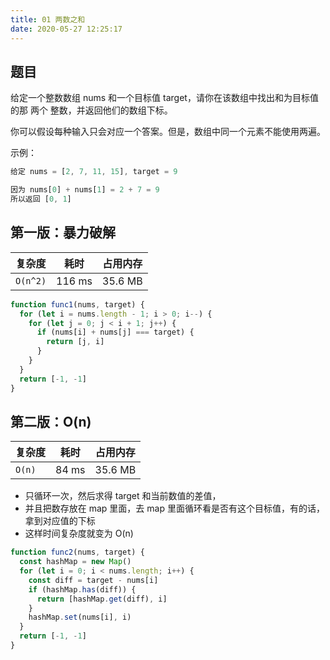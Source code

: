 ```yaml
---
title: 01 两数之和
date: 2020-05-27 12:25:17
---
```


## 题目

给定一个整数数组 nums 和一个目标值 target，请你在该数组中找出和为目标值的那 两个 整数，并返回他们的数组下标。

你可以假设每种输入只会对应一个答案。但是，数组中同一个元素不能使用两遍。

示例：

```js
给定 nums = [2, 7, 11, 15], target = 9

因为 nums[0] + nums[1] = 2 + 7 = 9
所以返回 [0, 1]
```

## 第一版：暴力破解

| 复杂度   | 耗时   | 占用内存 |
| -------- | ------ | -------- |
| `O(n^2)` | 116 ms | 35.6 MB  |

```js
function func1(nums, target) {
  for (let i = nums.length - 1; i > 0; i--) {
    for (let j = 0; j < i + 1; j++) {
      if (nums[i] + nums[j] === target) {
        return [j, i]
      }
    }
  }
  return [-1, -1]
}
```

## 第二版：O(n)

| 复杂度 | 耗时  | 占用内存 |
| ------ | ----- | -------- |
| `O(n)` | 84 ms | 35.6 MB  |

- 只循环一次，然后求得 target 和当前数值的差值，
- 并且把数存放在 map 里面，去 map 里面循环看是否有这个目标值，有的话，拿到对应值的下标
- 这样时间复杂度就变为 O(n)

```js
function func2(nums, target) {
  const hashMap = new Map()
  for (let i = 0; i < nums.length; i++) {
    const diff = target - nums[i]
    if (hashMap.has(diff)) {
      return [hashMap.get(diff), i]
    }
    hashMap.set(nums[i], i)
  }
  return [-1, -1]
}
```
